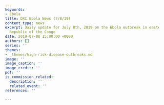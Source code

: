 ```yaml
---
keywords:
- Ebola
title: DRC Ebola News (7/8/19)
content_type: news
excerpt: Daily update for July 8th, 2019 on the Ebola outbreak in eastern Democratic
  Republic of the Congo
date: 2019-07-08 15:00:00 +0000
authors: []
series: ''
themes:
- _themes/high-risk-disease-outbreaks.md
image: ''
image_caption: ''
image_credit: ''
pdf: ''
is_commission_related:
  description: ''
  related_event: ''
references: ''

---
```

